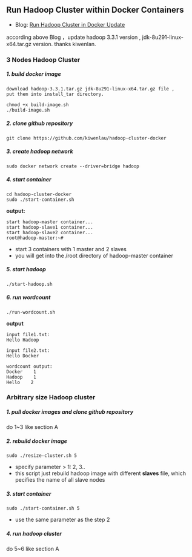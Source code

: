 ## Run Hadoop Cluster within Docker Containers

- Blog: [Run Hadoop Cluster in Docker Update](http://kiwenlau.com/2016/06/26/hadoop-cluster-docker-update-english/)

according above Blog ，update hadoop 3.3.1 version , jdk-8u291-linux-x64.tar.gz version.
thanks kiwenlan.

### 3 Nodes Hadoop Cluster

##### 1. build docker image

```
download hadoop-3.3.1.tar.gz jdk-8u291-linux-x64.tar.gz file ,
put them into install_tar directory.

chmod +x build-image.sh
./build-image.sh
```

##### 2. clone github repository

```
git clone https://github.com/kiwenlau/hadoop-cluster-docker
```

##### 3. create hadoop network

```
sudo docker network create --driver=bridge hadoop
```

##### 4. start container

```
cd hadoop-cluster-docker
sudo ./start-container.sh
```

**output:**

```
start hadoop-master container...
start hadoop-slave1 container...
start hadoop-slave2 container...
root@hadoop-master:~#
```

- start 3 containers with 1 master and 2 slaves
- you will get into the /root directory of hadoop-master container

##### 5. start hadoop

```
./start-hadoop.sh
```

##### 6. run wordcount

```
./run-wordcount.sh
```

**output**

```
input file1.txt:
Hello Hadoop

input file2.txt:
Hello Docker

wordcount output:
Docker    1
Hadoop    1
Hello    2
```

### Arbitrary size Hadoop cluster

##### 1. pull docker images and clone github repository

do 1~3 like section A

##### 2. rebuild docker image

```
sudo ./resize-cluster.sh 5
```

- specify parameter > 1: 2, 3..
- this script just rebuild hadoop image with different **slaves** file, which pecifies the name of all slave nodes

##### 3. start container

```
sudo ./start-container.sh 5
```

- use the same parameter as the step 2

##### 4. run hadoop cluster

do 5~6 like section A
